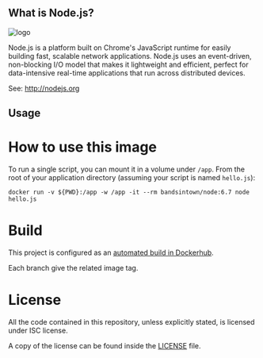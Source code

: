 

## What is Node.js?

![logo](https://github.com/bandsintown/docker-node/raw/latest/logo.png)


Node.js is a platform built on Chrome's JavaScript runtime for easily building
fast, scalable network applications. Node.js uses an event-driven, non-blocking
I/O model that makes it lightweight and efficient, perfect for data-intensive
real-time applications that run across distributed devices.

See: http://nodejs.org

## Usage

# How to use this image


To run a single script, you can mount it in a volume under `/app`. From
the root of your application directory (assuming your script is named
`hello.js`):

```
docker run -v ${PWD}:/app -w /app -it --rm bandsintown/node:6.7 node hello.js 
```

# Build

This project is configured as an [automated build in Dockerhub](https://hub.docker.com/r/bandsintown/alpine/).

Each branch give the related image tag.  

# License

All the code contained in this repository, unless explicitly stated, is
licensed under ISC license.

A copy of the license can be found inside the [LICENSE](LICENSE) file.

